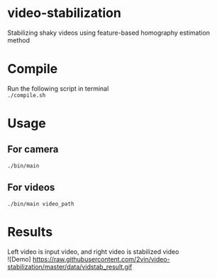 # video-stabilization
Stabilizing shaky videos using feature-based homography estimation method

# Compile    
Run the following script in terminal    
`./compile.sh`    

# Usage    

## For camera    
`./bin/main`     

## For videos    
`./bin/main video_path`

# Results

Left video is input video, and right video is stabilized video    
![Demo] https://raw.githubusercontent.com/2vin/video-stabilization/master/data/vidstab_result.gif
